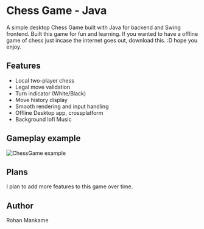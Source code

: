 # Chess Game - Java

A simple desktop Chess Game built with Java for backend and Swing frontend. 
Built this game for fun and learning. 
If you wanted to have a offline game of chess just incase the internet goes out, download this. :D hope you enjoy.

## Features
- Local two-player chess
- Legal move validation
- Turn indicator (White/Black)
- Move history display
- Smooth rendering and input handling
- Offline Desktop app, crossplatform
- Background lofi Music

## Gameplay example
![ChessGame example](https://github.com/user-attachments/assets/c7c27d51-a52d-4328-af77-20213a64c076)

## Plans
I plan to add more features to this game over time. 

## Author
Rohan Mankame





